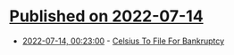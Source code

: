 # [Published on 2022-07-14](index.md)

* [2022-07-14, 00:23:00](https://slashdot.org/story/22/07/14/0021216/celsius-to-file-for-bankruptcy?utm_source=rss1.0mainlinkanon&utm_medium=feed) - [Celsius To File For Bankruptcy](https://slashdot.org/story/22/07/14/0021216/celsius-to-file-for-bankruptcy?utm_source=rss1.0mainlinkanon&utm_medium=feed)
